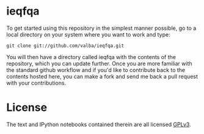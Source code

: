 # ieqfqa

To get started using this repository in the simplest manner possible,
go to a local directory on your system where you want to work and type:

    git clone git://github.com/valba/ieqfqa.git
    
You will then have a directory called ieqfqa with the contents of
the repository, which you can update further.  Once you are more familiar
with the standard github workflow and if you'd like to contribute back to the
contents hosted here, you can make a fork and send me back a pull request with
your contributions.

# License

The text and IPython notebooks contained therein are all licensed
[GPLv3](http://gplv3.fsf.org/).
